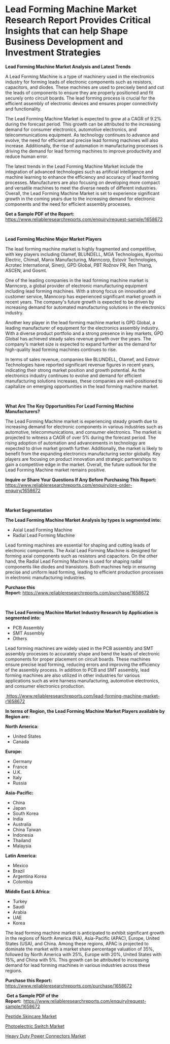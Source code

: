 <p><h1>Lead Forming Machine Market Research Report Provides Critical Insights that can help Shape Business Development and Investment Strategies</h1></p><p><strong>Lead Forming Machine Market Analysis and Latest Trends</strong></p>
<p><p>A Lead Forming Machine is a type of machinery used in the electronics industry for forming leads of electronic components such as resistors, capacitors, and diodes. These machines are used to precisely bend and cut the leads of components to ensure they are properly positioned and fit securely onto circuit boards. The lead forming process is crucial for the efficient assembly of electronic devices and ensures proper connectivity and functionality.</p><p>The Lead Forming Machine Market is expected to grow at a CAGR of 9.2% during the forecast period. This growth can be attributed to the increasing demand for consumer electronics, automotive electronics, and telecommunications equipment. As technology continues to advance and evolve, the need for efficient and precise lead forming machines will also increase. Additionally, the rise of automation in manufacturing processes is driving the demand for lead forming machines to improve productivity and reduce human error.</p><p>The latest trends in the Lead Forming Machine Market include the integration of advanced technologies such as artificial intelligence and machine learning to enhance the efficiency and accuracy of lead forming processes. Manufacturers are also focusing on developing more compact and versatile machines to meet the diverse needs of different industries. Overall, the Lead Forming Machine Market is set to experience significant growth in the coming years due to the increasing demand for electronic components and the need for efficient assembly processes.</p></p>
<p><strong>Get a Sample PDF of the Report:&nbsp;</strong> <a href="https://www.reliableresearchreports.com/enquiry/request-sample/1658672">https://www.reliableresearchreports.com/enquiry/request-sample/1658672</a></p>
<p>&nbsp;</p>
<p><strong>Lead Forming Machine Major Market Players</strong></p>
<p><p>The lead forming machine market is highly fragmented and competitive, with key players including Olamef, BLUNDELL, MGA Technologies, Kyoritsu Electric, Chimall, Manix Manufacturing, Manncorp, Estovir Technologies, Acrotec International, Sinerji, GPD Global, PBT Rožnov PR, Ren Thang, ASCEN, and Gosmt.</p><p>One of the leading companies in the lead forming machine market is Manncorp, a global provider of electronic manufacturing equipment including lead forming machines. With a strong focus on innovation and customer service, Manncorp has experienced significant market growth in recent years. The company's future growth is expected to be driven by increasing demand for automated manufacturing solutions in the electronics industry.</p><p>Another key player in the lead forming machine market is GPD Global, a leading manufacturer of equipment for the electronics assembly industry. With a diverse product portfolio and a strong presence in key markets, GPD Global has achieved steady sales revenue growth over the years. The company's market size is expected to expand further as the demand for high-quality lead forming machines continues to rise.</p><p>In terms of sales revenue, companies like BLUNDELL, Olamef, and Estovir Technologies have reported significant revenue figures in recent years, indicating their strong market position and growth potential. As the electronics industry continues to evolve and demand for efficient manufacturing solutions increases, these companies are well-positioned to capitalize on emerging opportunities in the lead forming machine market.</p></p>
<p>&nbsp;</p>
<p><strong>What Are The Key Opportunities For Lead Forming Machine Manufacturers?</strong></p>
<p><p>The Lead Forming Machine market is experiencing steady growth due to increasing demand for electronic components in various industries such as automotive, telecommunications, and consumer electronics. The market is projected to witness a CAGR of over 5% during the forecast period. The rising adoption of automation and advancements in technology are expected to drive market growth further. Additionally, the market is likely to benefit from the expanding electronics manufacturing sector globally. Key players are focusing on product innovation and strategic partnerships to gain a competitive edge in the market. Overall, the future outlook for the Lead Forming Machine market remains positive.</p></p>
<p><strong>Inquire or Share Your Questions If Any Before Purchasing This Report:</strong> <a href="https://www.reliableresearchreports.com/enquiry/pre-order-enquiry/1658672">https://www.reliableresearchreports.com/enquiry/pre-order-enquiry/1658672</a></p>
<p>&nbsp;</p>
<p><strong>Market Segmentation</strong></p>
<p><strong>The Lead Forming Machine Market Analysis by types is segmented into:</strong></p>
<p><ul><li>Axial Lead Forming Machine</li><li>Radial Lead Forming Machine</li></ul></p>
<p><p>Lead forming machines are essential for shaping and cutting leads of electronic components. The Axial Lead Forming Machine is designed for forming axial components such as resistors and capacitors. On the other hand, the Radial Lead Forming Machine is used for shaping radial components like diodes and transistors. Both machines help in ensuring precise and uniform lead forming, leading to efficient production processes in electronic manufacturing industries.</p></p>
<p><strong>Purchase this Report:&nbsp;</strong><a href="https://www.reliableresearchreports.com/purchase/1658672">https://www.reliableresearchreports.com/purchase/1658672</a></p>
<p>&nbsp;</p>
<p><strong>The Lead Forming Machine Market Industry Research by Application is segmented into:</strong></p>
<p><ul><li>PCB Assembly</li><li>SMT Assembly</li><li>Others</li></ul></p>
<p><p>Lead forming machines are widely used in the PCB assembly and SMT assembly processes to accurately shape and bend the leads of electronic components for proper placement on circuit boards. These machines ensure precise lead forming, reducing errors and improving the efficiency of the assembly process. In addition to PCB and SMT assembly, lead forming machines are also utilized in other industries for various applications such as wire harness manufacturing, automotive electronics, and consumer electronics production.</p></p>
<p><a href="https://www.reliableresearchreports.com/lead-forming-machine-market-r1658672">&nbsp;https://www.reliableresearchreports.com/lead-forming-machine-market-r1658672</a></p>
<p><strong>In terms of Region, the Lead Forming Machine Market Players available by Region are:</strong></p>
<p>
    <p> <strong> North America: </strong>
        <ul>
            <li>United States</li>
            <li>Canada</li>
        </ul>
        </p> 
    <p> <strong> Europe: </strong>
        <ul>
            <li>Germany</li>
            <li>France</li>
            <li>U.K.</li>
            <li>Italy</li>
            <li>Russia</li>
        </ul>
        </p> 
    <p> <strong> Asia-Pacific: </strong>
        <ul>
            <li>China</li>
            <li>Japan</li>
            <li>South Korea</li>
            <li>India</li>
            <li>Australia</li>
            <li>China Taiwan</li>
            <li>Indonesia</li>
            <li>Thailand</li>
            <li>Malaysia</li>
        </ul>
        </p> 
    <p> <strong> Latin America: </strong>
        <ul>
            <li>Mexico</li>
            <li>Brazil</li>
            <li>Argentina Korea</li>
            <li>Colombia</li>
        </ul>
        </p> 
    <p> <strong> Middle East & Africa: </strong>
        <ul>
            <li>Turkey</li>
            <li>Saudi</li>
            <li>Arabia</li>
            <li>UAE</li>
            <li>Korea</li>
        </ul>
    </p>
    </p>
<p><p>The lead forming machine market is anticipated to exhibit significant growth in the regions of North America (NA), Asia-Pacific (APAC), Europe, United States (USA), and China. Among these regions, APAC is projected to dominate the market with a market share percentage valuation of 35%, followed by North America with 25%, Europe with 20%, United States with 15%, and China with 5%. This growth can be attributed to increasing demand for lead forming machines in various industries across these regions.</p></p>
<p><strong>Purchase this Report: </strong><a href="https://www.reliableresearchreports.com/purchase/1658672">https://www.reliableresearchreports.com/purchase/1658672</a></p>
<p>&nbsp;<strong>Get a Sample PDF of the Report:&nbsp;&nbsp;</strong><a href="https://www.reliableresearchreports.com/enquiry/request-sample/1658672">https://www.reliableresearchreports.com/enquiry/request-sample/1658672</a></p>
<p><strong></strong></p>
<p><p><a href="https://www.linkedin.com/pulse/peptide-skincare-market-trends-forecast-competitive-analysis-ad2ie?trackingId=lk75o%2B0lVUhDHDMmLEiO%2Fg%3D%3D">Peptide Skincare Market</a></p><p><a href="https://www.linkedin.com/pulse/photoelectric-switch-market-outlook-industry-overview-forecast-y55be?trackingId=fe5pJ1D8PtDjMKqxOQkobw%3D%3D">Photoelectric Switch Market</a></p><p><a href="https://www.linkedin.com/pulse/heavy-duty-power-connectors-market-size-reveals-best-marketing-ofywe?trackingId=yyKyxeGz1pi4s7K%2F%2FXN%2FxQ%3D%3D">Heavy Duty Power Connectors Market</a></p></p>